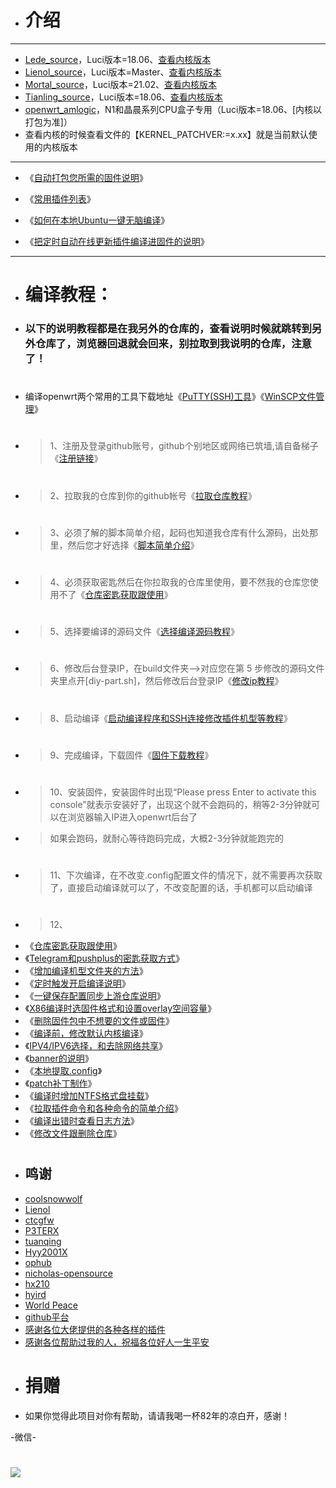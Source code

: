 - # 介绍
---
- [Lede_source](https://github.com/coolsnowwolf/lede)，Luci版本=18.06、[查看内核版本](https://github.com/coolsnowwolf/lede/blob/master/target/linux/x86/Makefile)
- [Lienol_source](https://github.com/Lienol/openwrt/tree/main)，Luci版本=Master、[查看内核版本](https://github.com/Lienol/openwrt/blob/main/target/linux/x86/Makefile)
- [Mortal_source](https://github.com/immortalwrt/immortalwrt/tree/openwrt-21.02)，Luci版本=21.02、[查看内核版本](https://github.com/immortalwrt/immortalwrt/blob/openwrt-21.02/target/linux/x86/Makefile)
- [Tianling_source](https://github.com/immortalwrt/immortalwrt/tree/openwrt-18.06)，Luci版本=18.06、[查看内核版本](https://github.com/immortalwrt/immortalwrt/blob/openwrt-18.06/target/linux/x86/Makefile)
- [openwrt_amlogic](https://github.com/coolsnowwolf/lede)，N1和晶晨系列CPU盒子专用（Luci版本=18.06、[内核以打包为准]）
- 查看内核的时候查看文件的【KERNEL_PATCHVER:=x.xx】就是当前默认使用的内核版本
---
- 《[自动打包您所需的固件说明](https://github.com/kurumiess/OP_README/blob/master/Amlogic.md)》

- 《[常用插件列表](https://github.com/kurumiess/OP_README/blob/master/%E5%90%8D%E7%A7%B0.md)》

- 《[如何在本地Ubuntu一键无脑编译](https://github.com/281677160/bendi)》
 
- 《[把定时自动在线更新插件编译进固件的说明](https://github.com/kurumiess/OP_README/blob/master/%E5%AE%9A%E6%97%B6%E6%9B%B4%E6%96%B0%E6%8F%92%E4%BB%B6.md)》

---
#
- # 编译教程：
- ### 以下的说明教程都是在我另外的仓库的，查看说明时候就跳转到另外仓库了，浏览器回退就会回来，别拉取到我说明的仓库，注意了！
#
- 编译openwrt两个常用的工具下载地址《[PuTTY(SSH)工具](https://github.com/kurumiess/OP_README/blob/master/Putty%E5%B7%A5%E5%85%B7%E4%B8%8B%E8%BD%BD.md)》《[WinSCP文件管理](https://github.com/kurumiess/OP_README/blob/master/WinSCP.md)》
#
- > 1、注册及登录github账号，github个别地区或网络已筑墙,请自备梯子《[注册链接](https://github.com)》
#
- > 2、拉取我的仓库到你的github帐号《[拉取仓库教程](https://github.com/kurumiess/OP_README/blob/master/1%E6%8B%89%E5%8F%96%E4%BB%93%E5%BA%93.md)》
#
- > 3、必须了解的脚本简单介绍，起码也知道我仓库有什么源码，出处那里，然后您才好选择《[脚本简单介绍](https://github.com/kurumiess/OP_README/blob/master/%E7%AE%80%E5%8D%95%E4%BB%8B%E7%BB%8D%E6%96%B0%E8%84%9A%E6%9C%AC.md)》
#
- > 4、必须获取密匙然后在你拉取我的仓库里使用，要不然我的仓库您使用不了《[仓库密匙获取跟使用](https://github.com/kurumiess/OP_README/blob/master/jm.md)》
#
- > 5、选择要编译的源码文件《[选择编译源码教程](https://github.com/kurumiess/OP_README/blob/master/%E9%80%89%E6%8B%A9%E6%9C%BA%E5%9E%8B.md)》
#
- > 6、修改后台登录IP，在build文件夹-->对应您在第 5 步修改的源码文件夹里点开[diy-part.sh]，然后修改后台登录IP《[修改ip教程](https://github.com/kurumiess/OP_README/blob/master/ip.md)》
#
- > 8、启动编译《[启动编译程序和SSH连接修改插件机型等教程](https://github.com/kurumiess/OP_README/blob/master/config.md)》
#
- > 9、完成编译，下载固件《[固件下载教程](https://github.com/kurumiess/OP_README/blob/master/4%E5%9B%BA%E4%BB%B6%E4%B8%8B%E8%BD%BD.md)》
#
- > 10、安装固件，安装固件时出现“Please press Enter to activate this console”就表示安装好了，出现这个就不会跑码的，稍等2-3分钟就可以在浏览器输入IP进入openwrt后台了
- > 如果会跑码，就耐心等待跑码完成，大概2-3分钟就能跑完的
#
- > 11、下次编译，在不改变.config配置文件的情况下，就不需要再次获取了，直接启动编译就可以了，不改变配置的话，手机都可以启动编译
#
- > 12、
- 《[仓库密匙获取跟使用](https://github.com/kurumiess/OP_README/blob/master/jm.md)》
- 《[Telegram和pushplus的密匙获取方式](https://github.com/kurumiess/OP_README/blob/master/bot.md)》
- 《[增加编译机型文件夹的方法](https://github.com/kurumiess/OP_README/blob/master/jlck.md)》
- 《[定时触发开启编译说明](https://github.com/kurumiess/OP_README/blob/master/%E5%AE%9A%E6%97%B6%E7%BC%96%E8%AF%91%E8%AF%B4%E6%98%8E.md)》
- 《[一键保存配置同步上游仓库说明](https://github.com/kurumiess/OP_README/blob/master/chongxinfork.md)》
- 《[X86编译时选固件格式和设置overlay空间容量](https://github.com/kurumiess/OP_README/blob/master/overlay.md)》
- 《[删除固件包中不想要的文件或固件](https://github.com/kurumiess/OP_README/blob/master/%E5%9B%BA%E4%BB%B6%E6%96%87%E4%BB%B6%E5%A4%B9%E6%95%B4%E7%90%86.md)》
- 《[编译前，修改默认内核编译](https://github.com/kurumiess/OP_README/blob/master/%E4%BF%AE%E6%94%B9%E5%86%85%E6%A0%B8%E7%89%88%E6%9C%AC.md)》
- 《[IPV4/IPV6选择，和去除网络共享](https://github.com/kurumiess/OP_README/blob/master/%E5%85%B6%E4%BB%96%E8%AF%B4%E6%98%8E.md)》
- 《[banner的说明](https://github.com/kurumiess/OP_README/blob/master/banner%E8%AF%B4%E6%98%8E.md)》
- 《[本地提取.config](https://github.com/kurumiess/OP_README/blob/master/yijianconfig.md)》
- 《[patch补丁制作](https://github.com/kurumiess/OP_README/blob/master/buding.md)》
- 《[编译时增加NTFS格式盘挂载](https://github.com/kurumiess/OP_README/blob/master/NTFS%E6%A0%BC%E5%BC%8F%E4%BC%98%E7%9B%98%E6%8C%82%E8%BD%BD)》
- 《[拉取插件命令和各种命令的简单介绍](https://github.com/kurumiess/OP_README/blob/master/ming.md)》
- 《[编译出错时查看日志方法](https://github.com/kurumiess/OP_README/blob/master/errors.md)》
- 《[修改文件跟删除仓库](https://github.com/kurumiess/OP_README/blob/master/%E5%88%A0%E9%99%A4%E5%92%8C%E4%BF%AE%E6%94%B9%E6%96%87%E4%BB%B6.md)》

#
#
- ## 鸣谢
- [coolsnowwolf](https://github.com/coolsnowwolf/lede.git)
- [Lienol](https://github.com/Lienol/openwrt.git)
- [ctcgfw](https://github.com/project-openwrt/openwrt.git)
- [P3TERX](https://github.com/P3TERX/Actions-OpenWrt)
- [tuanqing](https://github.com/tuanqing/mknop)
- [Hyy2001X](https://github.com/Hyy2001X/AutoBuild-Actions)
- [ophub](https://github.com/ophub/amlogic-s9xxx-openwrt)
- [nicholas-opensource](https://github.com/nicholas-opensource/OpenWrt-Autobuild)
- [hx210](https://github.com/hx210/build-actions)
- <a href="#/README.md">hyird</a>
- <a href="#/README.md">World Peace</a>
- [github平台](https://github.com/)
- <a href="#/README.md">感谢各位大佬提供的各种各样的插件</a>
- <a href="#/README.md">感谢各位帮助过我的人，祝福各位好人一生平安</a>

#
- # 捐赠
- 如果你觉得此项目对你有帮助，请请我喝一杯82年的凉白开，感谢！

-微信-
# <img src="https://github.com/kurumiess/OP_README/blob/master/doc/weixin4.png" />

